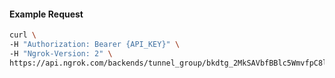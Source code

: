 
#### Example Request
```bash
curl \
-H "Authorization: Bearer {API_KEY}" \
-H "Ngrok-Version: 2" \
https://api.ngrok.com/backends/tunnel_group/bkdtg_2MkSAVbfBBlc5WmvfpC8lgop95z
